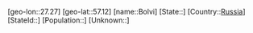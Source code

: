 ﻿---
location: [57.12,27.27]
type: City
tags:
- geo/City


SpocWebEntityId: 29262
isDeleted: false
confidential: public

---
[geo-lon::27.27]
[geo-lat::57.12]
[name::Bolvi]
[State::]
[Country::[Russia](geo/Continent/Europe/Russia.md)]
[StateId::]
[Population::]
[Unknown::]

